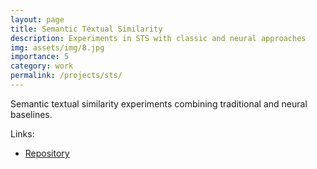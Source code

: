 ```yaml
---
layout: page
title: Semantic Textual Similarity
description: Experiments in STS with classic and neural approaches
img: assets/img/8.jpg
importance: 5
category: work
permalink: /projects/sts/
---
```


Semantic textual similarity experiments combining traditional and neural baselines.

Links:

- <a href="https://github.com/rvk7895/Semantic-Textual-Similarity">Repository</a>
